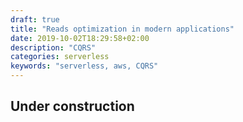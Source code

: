 ```yaml
---
draft: true
title: "Reads optimization in modern applications"
date: 2019-10-02T18:29:58+02:00
description: "CQRS"
categories: serverless
keywords: "serverless, aws, CQRS"
---
```


## Under construction
